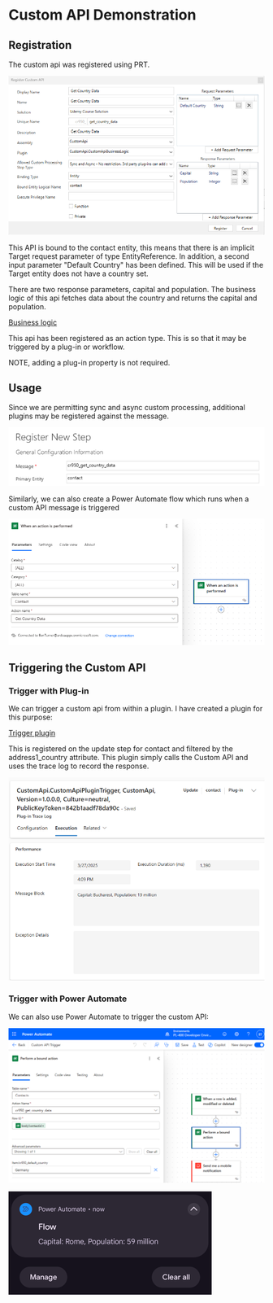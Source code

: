 # Custom API Demonstration

## Registration

The custom api was registered using PRT.

![registration](../../../0_images/custom_api_prt_registration.png)

This API is bound to the contact entity, this means that there is an implicit
Target request parameter of type EntityReference. In addition, a second input
parameter "Default Country" has been defined. This will be used if the Target
entity does not have a country set.

There are two response parameters, capital and population. The business logic of
this api fetches data about the country and returns the capital and population.

[Business logic](./CustomApiBusinessLogic.cs)

This api has been registered as an action type. This is so that it may be
triggered by a plug-in or workflow.

NOTE, adding a plug-in property is not required.

## Usage

Since we are permitting sync and async custom processing, additional plugins may
be registered against the message.

![Step registration](../../../0_images/register_step_for_custom_api.png)

Similarly, we can also create a Power Automate flow which runs when a custom
API message is triggered

![Action registration](../../../0_images/custom_api_pa_action_registration_flow.png)

## Triggering the Custom API

### Trigger with Plug-in

We can trigger a custom api from within a plugin. I have created a plugin for
this purpose:

[Trigger plugin](./CustomApiPluginTrigger.cs)

This is registered on the update step for contact and filtered by the
address1_country attribute. This plugin simply calls the Custom API and uses the
trace log to record the response.

![Trigger plugin trace log](../../../0_images/custom_api_trigger_run.png)

### Trigger with Power Automate

We can also use Power Automate to trigger the custom API:

![Trigger flow](../../../0_images/custom_api_pa_trigger_flow.png)

![Trigger result](../../../0_images/custom_api_pa_trigger.png)

